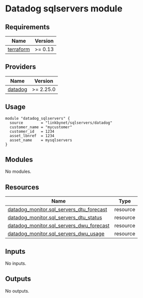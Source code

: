 # Datadog sqlservers module

## Requirements

| Name | Version |
|------|---------|
| <a name="requirement_terraform"></a> [terraform](#requirement\_terraform) | >= 0.13 |

## Providers

| Name | Version |
|------|---------|
| <a name="provider_datadog"></a> [datadog](#provider\_datadog) | >= 2.25.0 |

## Usage

```hcl
module "datadog_sqlservers" {
  source        = "linkbynet/sqlservers/datadog"
  customer_name = "mycustomer"
  customer_id   = 1234
  asset_lbnref  = 1234
  asset_name    = mysqlservers
}
```

## Modules

No modules.

## Resources

| Name | Type |
|------|------|
| [datadog_monitor.sql_servers_dtu_forecast](https://registry.terraform.io/providers/datadog/datadog/latest/docs/resources/monitor) | resource |
| [datadog_monitor.sql_servers_dtu_status](https://registry.terraform.io/providers/datadog/datadog/latest/docs/resources/monitor) | resource |
| [datadog_monitor.sql_servers_dwu_forecast](https://registry.terraform.io/providers/datadog/datadog/latest/docs/resources/monitor) | resource |
| [datadog_monitor.sql_servers_dwu_usage](https://registry.terraform.io/providers/datadog/datadog/latest/docs/resources/monitor) | resource |

## Inputs

No inputs.

## Outputs

No outputs.
